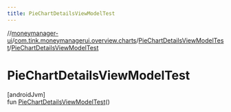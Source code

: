 ```yaml
---
title: PieChartDetailsViewModelTest
---
```

//[moneymanager-ui](../../../index.html)/[com.tink.moneymanagerui.overview.charts](../index.html)/[PieChartDetailsViewModelTest](index.html)/[PieChartDetailsViewModelTest](-pie-chart-details-view-model-test.html)



# PieChartDetailsViewModelTest



[androidJvm]\
fun [PieChartDetailsViewModelTest](-pie-chart-details-view-model-test.html)()




